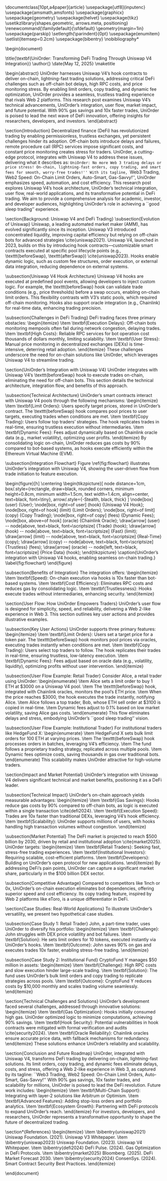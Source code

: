 \documentclass[10pt,a4paper]{article}
\usepackage[utf8]{inputenc}
\usepackage{amsmath,amsfonts}
\usepackage{graphicx}
\usepackage{geometry}
\usepackage{helvet}
\usepackage{tikz}
\usetikzlibrary{shapes.geometric, arrows.meta, positioning}
\renewcommand{\familydefault}{\sfdefault}
\geometry{margin=1in}
\usepackage{parskip}
\setlength{\parindent}{0pt}
\usepackage{enumitem}
\setlist{itemsep=0.2cm}
\usepackage{bibentry}
\nobibliography*

\begin{document}

\title{\textbf{UniOrder: Transforming DeFi Trading Through Uniswap V4 Integration}}
\author{}
\date{May 12, 2025}
\maketitle

\begin{abstract}
UniOrder harnesses Uniswap V4’s hook contracts to deliver on-chain, lightning-fast trading solutions, addressing critical DeFi challenges such as off-chain bot delays, high RPC costs, and price monitoring stress. By enabling limit orders, copy trading, and dynamic fee optimization, UniOrder provides a seamless, trustless trading experience that rivals Web 2 platforms. This research post examines Uniswap V4’s technical advancements, UniOrder’s integration, user flow, market impact, and future potential. With 90\% gas savings and 10x faster trades, UniOrder is poised to lead the next wave of DeFi innovation, offering insights for researchers, developers, and investors.
\end{abstract}

\section{Introduction}
Decentralized finance (DeFi) has revolutionized trading by enabling permissionless, trustless exchanges, yet persistent challenges hinder its adoption. Off-chain bots introduce delays and failures, remote procedure call (RPC) services impose significant costs, and constant price monitoring creates stress for traders. UniOrder, a cutting-edge protocol, integrates with Uniswap V4 to address these issues, delivering what it describes as: ``UniOrder: No more Web 3 trading delays or price stress! On-chain, lightning-fast orders, copy trading, and smart fees for smooth, worry-free trades!'' With its tagline, ``Web3 Trading, Web2 Speed: On-Chain Limit Orders, Auto-Smart, Gas-Savvy!'', UniOrder emphasizes speed, automation, and cost efficiency. This research post explores Uniswap V4’s hook architecture, UniOrder’s technical integration, user flow, real-world applications, and its transformative potential in DeFi trading. We aim to provide a comprehensive analysis for academic, investor, and developer audiences, highlighting UniOrder’s role in achieving a ``good sleep trading’’ experience.

\section{Background: Uniswap V4 and DeFi Trading}
\subsection{Evolution of Uniswap}
Uniswap, a leading automated market maker (AMM), has evolved significantly since its inception. Uniswap V3 introduced concentrated liquidity, improving capital efficiency but relying on off-chain bots for advanced strategies \cite{uniswap2021}. Uniswap V4, launched in 2023, builds on this by introducing hook contracts—customizable smart contracts executed at specific pool lifecycle points (e.g., \texttt{beforeSwap}, \texttt{afterSwap}) \cite{uniswap2023}. Hooks enable dynamic logic, such as custom fee structures, order execution, or external data integration, reducing dependence on external systems.

\subsection{Uniswap V4 Hook Architecture}
Uniswap V4 hooks are executed at predefined pool events, allowing developers to inject custom logic. For example, the \texttt{beforeSwap} hook can validate trade conditions (e.g., price thresholds) before a swap occurs, enabling on-chain limit orders. This flexibility contrasts with V3’s static pools, which required off-chain monitoring. Hooks also support oracle integration (e.g., Chainlink) for real-time data, enhancing trading precision.

\subsection{Challenges in DeFi Trading}
DeFi trading faces three primary obstacles:
\begin{itemize}
\item \textbf{Execution Delays}: Off-chain bots monitoring mempools often fail during network congestion, delaying trades.
\item \textbf{High Costs}: Reliable RPC services for bot operation cost thousands of dollars monthly, limiting scalability.
\item \textbf{User Stress}: Manual price monitoring in decentralized exchanges (DEXs) is time-intensive, deterring retail adoption.
\end{itemize}
These challenges underscore the need for on-chain solutions like UniOrder, which leverages Uniswap V4 to streamline trading.

\section{UniOrder’s Integration with Uniswap V4}
UniOrder integrates with Uniswap V4’s \texttt{beforeSwap} hook to execute trades on-chain, eliminating the need for off-chain bots. This section details the technical architecture, integration flow, and benefits of this approach.

\subsection{Technical Architecture}
UniOrder’s smart contracts interact with Uniswap V4 pools through the following mechanisms:
\begin{itemize}
\item \textbf{Limit Orders}: Users specify target prices, stored in UniOrder’s contract. The \texttt{beforeSwap} hook compares pool prices to user targets, executing trades when conditions are met.
\item \textbf{Copy Trading}: Users follow top traders’ strategies. The hook replicates trades in real-time, ensuring trustless execution without intermediaries.
\item \textbf{Dynamic Fees}: Fees adjust dynamically based on Chainlink oracle data (e.g., market volatility), optimizing user profits.
\end{itemize}
By consolidating logic on-chain, UniOrder reduces gas costs by 90\% compared to bot-based systems, as hooks execute efficiently within the Ethereum Virtual Machine (EVM).

\subsection{Integration Flowchart}
Figure \ref{fig:flowchart} illustrates UniOrder’s integration with Uniswap V4, showing the user-driven flow from trade initiation to feature execution.

\begin{figure}[h]
\centering
\begin{tikzpicture}[
  node distance=1cm,
  box/.style={rectangle, draw=black, rounded corners, minimum height=0.8cm, minimum width=1.5cm, text width=1.4cm, align=center, text=black, font=\tiny},
  arrow/.style={-Stealth, black, thick}
]
\node[box] (user) {User};
\node[box, right=of user] (hook) {Uniswap V4 Hook};
\node[box, right=of hook] (limit) {Limit Orders};
\node[box, right=of limit] (copy) {Copy Trading};
\node[box, right=of copy] (fees) {Dynamic Fees};
\node[box, above=of hook] (oracle) {Chainlink Oracle};
\draw[arrow] (user) -- node[above, text=black, font=\scriptsize] {Trade} (hook);
\draw[arrow] (hook) -- node[above, text=black, font=\scriptsize] {Fast} (limit);
\draw[arrow] (limit) -- node[above, text=black, font=\scriptsize] {Real-Time} (copy);
\draw[arrow] (copy) -- node[above, text=black, font=\scriptsize] {Trustless} (fees);
\draw[arrow] (oracle) -- node[left, text=black, font=\scriptsize] {Price Data} (hook);
\end{tikzpicture}
\caption{UniOrder’s integration with Uniswap V4 hooks, enabling seamless on-chain trading.}
\label{fig:flowchart}
\end{figure}

\subsection{Benefits of Integration}
The integration offers:
\begin{itemize}
\item \textbf{Speed}: On-chain execution via hooks is 10x faster than bot-based systems.
\item \textbf{Cost Efficiency}: Eliminates RPC costs and reduces gas by consolidating logic.
\item \textbf{Trustlessness}: Hooks execute trades without intermediaries, enhancing security.
\end{itemize}

\section{User Flow: How UniOrder Empowers Traders}
UniOrder’s user flow is designed for simplicity, speed, and reliability, delivering a Web 2-like experience in Web 3. This section outlines key user actions and provides illustrative examples.

\subsection{Key User Actions}
UniOrder supports three primary features:
\begin{itemize}
\item \textbf{Limit Orders}: Users set a target price for a token pair. The \texttt{beforeSwap} hook monitors pool prices via oracles, executing trades instantly when conditions are met.
\item \textbf{Copy Trading}: Users select top traders to follow. The hook replicates their trades in real-time, ensuring trustless, low-latency execution.
\item \textbf{Dynamic Fees}: Fees adjust based on oracle data (e.g., volatility, liquidity), optimizing profits without user intervention.
\end{itemize}

\subsection{User Flow Example: Retail Trader}
Consider Alice, a retail trader using UniOrder:
\begin{enumerate}
\item Alice sets a limit order to buy 1 ETH at \$3000 on a Uniswap V4 pool.
\item The \texttt{beforeSwap} hook, integrated with Chainlink oracles, monitors the pool’s ETH price.
\item When the price reaches \$3000, the hook executes the trade instantly, notifying Alice.
\item Alice follows a top trader, Bob, whose ETH sell order at \$3100 is copied in real-time.
\item Dynamic fees adjust to 0.1\% based on low market volatility, saving Alice gas costs.
\end{enumerate}
This flow eliminates delays and stress, embodying UniOrder’s ``good sleep trading’’ vision.

\subsection{User Flow Example: Institutional Trader}
For institutional traders like HedgeFund X:
\begin{enumerate}
\item HedgeFund X sets bulk limit orders for 100 ETH at varying prices.
\item The \texttt{beforeSwap} hook processes orders in batches, leveraging V4’s efficiency.
\item The fund follows a proprietary trading strategy, replicated across multiple pools.
\item Dynamic fees optimize costs, saving thousands in gas over traditional bots.
\end{enumerate}
This scalability makes UniOrder attractive for high-volume traders.

\section{Impact and Market Potential}
UniOrder’s integration with Uniswap V4 delivers significant technical and market benefits, positioning it as a DeFi leader.

\subsection{Technical Impact}
UniOrder’s on-chain approach yields measurable advantages:
\begin{itemize}
\item \textbf{Gas Savings}: Hooks reduce gas costs by 90\% compared to off-chain bots, as logic is executed within a single transaction \cite{defi2024}.
\item \textbf{Execution Speed}: Trades are 10x faster than traditional DEXs, leveraging V4’s hook efficiency.
\item \textbf{Scalability}: UniOrder supports millions of users, with hooks handling high transaction volumes without congestion.
\end{itemize}

\subsection{Market Potential}
The DeFi market is projected to reach \$500 billion by 2030, driven by retail and institutional adoption \cite{market2025}. UniOrder targets:
\begin{itemize}
\item \textbf{Retail Traders}: Seeking fast, stress-free trading experiences.
\item \textbf{Institutional Investors}: Requiring scalable, cost-efficient platforms.
\item \textbf{Developers}: Building on UniOrder’s open protocol for new applications.
\end{itemize}
By addressing DeFi’s pain points, UniOrder can capture a significant market share, particularly in the \$100 billion DEX sector.

\subsection{Competitive Advantage}
Compared to competitors like 1inch or 0x, UniOrder’s on-chain execution eliminates bot dependencies, offering superior speed and cost efficiency. Its copy trading feature, inspired by Web 2 platforms like eToro, is a unique differentiator in DeFi.

\section{Case Studies: Real-World Applications}
To illustrate UniOrder’s versatility, we present two hypothetical case studies.

\subsection{Case Study 1: Retail Trader}
John, a part-time trader, uses UniOrder to diversify his portfolio:
\begin{itemize}
\item \textbf{Challenge}: John struggles with DEX price volatility and bot failures.
\item \textbf{Solution}: He sets limit orders for 10 tokens, executed instantly via UniOrder’s hooks.
\item \textbf{Outcome}: John saves 90\% on gas and executes trades 10x faster, enabling stress-free trading.
\end{itemize}

\subsection{Case Study 2: Institutional Fund}
CryptoFund Y manages \$50 million in assets:
\begin{itemize}
\item \textbf{Challenge}: High RPC costs and slow execution hinder large-scale trading.
\item \textbf{Solution}: The fund uses UniOrder’s bulk limit orders and copy trading to replicate strategies across pools.
\item \textbf{Outcome}: CryptoFund Y reduces costs by \$10,000 monthly and scales trading volume seamlessly.
\end{itemize}

\section{Technical Challenges and Solutions}
UniOrder’s development faced several challenges, addressed through innovative solutions:
\begin{itemize}
\item \textbf{Gas Optimization}: Hooks initially consumed high gas. UniOrder optimized logic to minimize computations, achieving 90\% savings.
\item \textbf{Hook Security}: Potential vulnerabilities in hook contracts were mitigated with formal verification and audits \cite{security2024}.
\item \textbf{Oracle Reliability}: Chainlink oracles ensure accurate price data, with fallback mechanisms for redundancy.
\end{itemize}
These solutions enhance UniOrder’s reliability and scalability.

\section{Conclusion and Future Roadmap}
UniOrder, integrated with Uniswap V4, transforms DeFi trading by delivering on-chain, lightning-fast solutions. Its limit orders, copy trading, and dynamic fees eliminate delays, costs, and stress, offering a Web 2-like experience in Web 3, as captured by its tagline: ``Web3 Trading, Web2 Speed: On-Chain Limit Orders, Auto-Smart, Gas-Savvy!'' With 90\% gas savings, 10x faster trades, and scalability for millions, UniOrder is poised to lead the DeFi revolution. Future work includes:
\begin{itemize}
\item \textbf{Multi-Chain Support}: Integrating with layer-2 solutions like Arbitrum or Optimism.
\item \textbf{Advanced Features}: Adding stop-loss orders and portfolio analytics.
\item \textbf{Ecosystem Growth}: Partnering with DeFi protocols to expand UniOrder’s reach.
\end{itemize}
For investors, developers, and researchers, UniOrder represents a transformative opportunity to shape the future of decentralized trading.

\section*{References}
\begin{itemize}
\item \bibentry{uniswap2021} Uniswap Foundation. (2021). Uniswap V3 Whitepaper.
\item \bibentry{uniswap2023} Uniswap Foundation. (2023). Uniswap V4 Whitepaper.
\item \bibentry{defi2024} DeFi Pulse. (2024). Gas Optimization in DeFi Protocols.
\item \bibentry{market2025} Bloomberg. (2025). DeFi Market Forecast 2030.
\item \bibentry{security2024} ConsenSys. (2024). Smart Contract Security Best Practices.
\end{itemize}

\end{document}